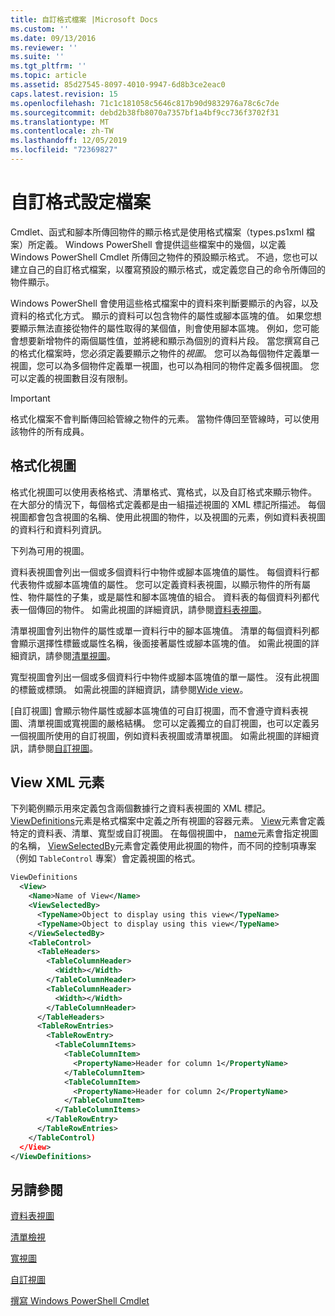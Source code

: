 ```yaml
---
title: 自訂格式檔案 |Microsoft Docs
ms.custom: ''
ms.date: 09/13/2016
ms.reviewer: ''
ms.suite: ''
ms.tgt_pltfrm: ''
ms.topic: article
ms.assetid: 85d27545-8097-4010-9947-6d8b3ce2eac0
caps.latest.revision: 15
ms.openlocfilehash: 71c1c181058c5646c817b90d9832976a78c6c7de
ms.sourcegitcommit: debd2b38fb8070a7357bf1a4bf9cc736f3702f31
ms.translationtype: MT
ms.contentlocale: zh-TW
ms.lasthandoff: 12/05/2019
ms.locfileid: "72369827"
---
```

# <a name="custom-formatting-files"></a>自訂格式設定檔案

Cmdlet、函式和腳本所傳回物件的顯示格式是使用格式檔案（types.ps1xml 檔案）所定義。 Windows PowerShell 會提供這些檔案中的幾個，以定義 Windows PowerShell Cmdlet 所傳回之物件的預設顯示格式。 不過，您也可以建立自己的自訂格式檔案，以覆寫預設的顯示格式，或定義您自己的命令所傳回的物件顯示。

Windows PowerShell 會使用這些格式檔案中的資料來判斷要顯示的內容，以及資料的格式化方式。 顯示的資料可以包含物件的屬性或腳本區塊的值。  如果您想要顯示無法直接從物件的屬性取得的某個值，則會使用腳本區塊。 例如，您可能會想要新增物件的兩個屬性值，並將總和顯示為個別的資料片段。 當您撰寫自己的格式化檔案時，您必須定義要顯示之物件的*視圖*。 您可以為每個物件定義單一視圖，您可以為多個物件定義單一視圖，也可以為相同的物件定義多個視圖。 您可以定義的視圖數目沒有限制。

> [!IMPORTANT]
> 格式化檔案不會判斷傳回給管線之物件的元素。 當物件傳回至管線時，可以使用該物件的所有成員。

## <a name="format-views"></a>格式化視圖

格式化視圖可以使用表格格式、清單格式、寬格式，以及自訂格式來顯示物件。 在大部分的情況下，每個格式定義都是由一組描述視圖的 XML 標記所描述。 每個視圖都會包含視圖的名稱、使用此視圖的物件，以及視圖的元素，例如資料表視圖的資料行和資料列資訊。

下列為可用的視圖。

資料表視圖會列出一個或多個資料行中物件或腳本區塊值的屬性。 每個資料行都代表物件或腳本區塊值的屬性。 您可以定義資料表視圖，以顯示物件的所有屬性、物件屬性的子集，或是屬性和腳本區塊值的組合。 資料表的每個資料列都代表一個傳回的物件。 如需此視圖的詳細資訊，請參閱[資料表視圖](../format/creating-a-table-view.md)。

清單視圖會列出物件的屬性或單一資料行中的腳本區塊值。 清單的每個資料列都會顯示選擇性標籤或屬性名稱，後面接著屬性或腳本區塊的值。 如需此視圖的詳細資訊，請參閱[清單視圖](../format/creating-a-list-view.md)。

寬型視圖會列出一個或多個資料行中物件或腳本區塊值的單一屬性。 沒有此視圖的標籤或標頭。 如需此視圖的詳細資訊，請參閱[Wide view](../format/creating-a-wide-view.md)。

[自訂視圖] 會顯示物件屬性或腳本區塊值的可自訂視圖，而不會遵守資料表視圖、清單視圖或寬視圖的嚴格結構。 您可以定義獨立的自訂視圖，也可以定義另一個視圖所使用的自訂視圖，例如資料表視圖或清單視圖。 如需此視圖的詳細資訊，請參閱[自訂視圖](../format/creating-custom-controls.md)。

## <a name="view-xml-elements"></a>View XML 元素

下列範例顯示用來定義包含兩個數據行之資料表視圖的 XML 標記。 [ViewDefinitions](../format/viewdefinitions-element-format.md)元素是格式檔案中定義之所有視圖的容器元素。 [View](../format/view-element-format.md)元素會定義特定的資料表、清單、寬型或自訂視圖。 在每個視圖中， [name](../format/name-element-for-view-format.md)元素會指定視圖的名稱， [ViewSelectedBy](../format/viewselectedby-element-format.md)元素會定義使用此視圖的物件，而不同的控制項專案（例如 `TableControl` 專案）會定義視圖的格式。

```xml
ViewDefinitions
  <View>
    <Name>Name of View</Name>
    <ViewSelectedBy>
      <TypeName>Object to display using this view</TypeName>
      <TypeName>Object to display using this view</TypeName>
    </ViewSelectedBy>
    <TableControl>
      <TableHeaders>
        <TableColumnHeader>
          <Width></Width>
        </TableColumnHeader>
        <TableColumnHeader>
          <Width></Width>
        </TableColumnHeader>
      </TableHeaders>
      <TableRowEntries>
        <TableRowEntry>
          <TableColumnItems>
            <TableColumnItem>
              <PropertyName>Header for column 1</PropertyName>
            </TableColumnItem>
            <TableColumnItem>
              <PropertyName>Header for column 2</PropertyName>
            </TableColumnItem>
          </TableColumnItems>
        </TableRowEntry>
      </TableRowEntries>
    </TableControl)
  </View>
</ViewDefinitions>

```

## <a name="see-also"></a>另請參閱

[資料表視圖](../format/creating-a-table-view.md)

[清單檢視](../format/creating-a-list-view.md)

[寬視圖](../format/creating-a-wide-view.md)

[自訂視圖](../format/creating-custom-controls.md)

[撰寫 Windows PowerShell Cmdlet](./writing-a-windows-powershell-cmdlet.md)
